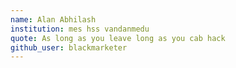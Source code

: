 ```yaml
---
name: Alan Abhilash
institution: mes hss vandanmedu 
quote: As long as you leave long as you cab hack
github_user: blackmarketer
---
```

